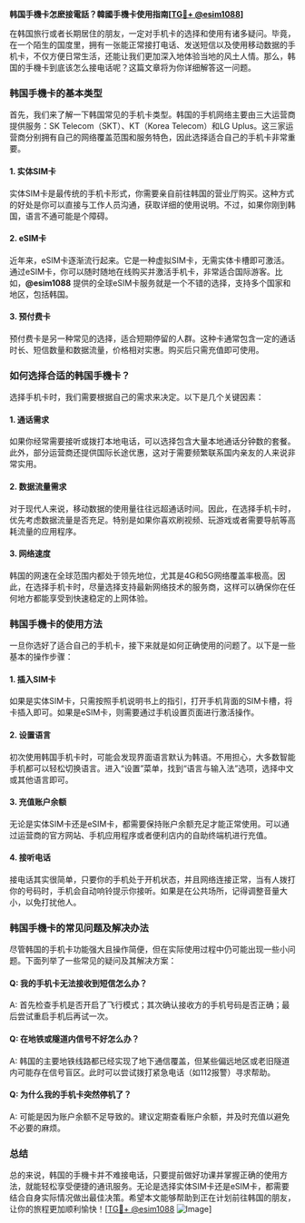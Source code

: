 **韩国手機卡怎麽接電話？韓國手機卡使用指南[[TG💪+ @esim1088](https://t.me/s/esim1088)]**

在韩国旅行或者长期居住的朋友，一定对手机卡的选择和使用有诸多疑问。毕竟，在一个陌生的国度里，拥有一张能正常接打电话、发送短信以及使用移动数据的手机卡，不仅方便日常生活，还能让我们更加深入地体验当地的风土人情。那么，韩国的手機卡到底该怎么接电话呢？这篇文章将为你详细解答这一问题。

### 韩国手機卡的基本类型

首先，我们来了解一下韩国常见的手机卡类型。韩国的手机网络主要由三大运营商提供服务：SK Telecom（SKT）、KT（Korea Telecom）和LG Uplus。这三家运营商分别拥有自己的网络覆盖范围和服务特色，因此选择适合自己的手机卡非常重要。

#### 1. 实体SIM卡
实体SIM卡是最传统的手机卡形式，你需要亲自前往韩国的营业厅购买。这种方式的好处是你可以直接与工作人员沟通，获取详细的使用说明。不过，如果你刚到韩国，语言不通可能是个障碍。

#### 2. eSIM卡
近年来，eSIM卡逐渐流行起来。它是一种虚拟SIM卡，无需实体卡槽即可激活。通过eSIM卡，你可以随时随地在线购买并激活手机卡，非常适合国际游客。比如，**@esim1088** 提供的全球eSIM卡服务就是一个不错的选择，支持多个国家和地区，包括韩国。

#### 3. 预付费卡
预付费卡是另一种常见的选择，适合短期停留的人群。这种卡通常包含一定的通话时长、短信数量和数据流量，价格相对实惠。购买后只需充值即可使用。

### 如何选择合适的韩国手機卡？

选择手机卡时，我们需要根据自己的需求来决定。以下是几个关键因素：

#### 1. 通话需求
如果你经常需要接听或拨打本地电话，可以选择包含大量本地通话分钟数的套餐。此外，部分运营商还提供国际长途优惠，这对于需要频繁联系国内亲友的人来说非常实用。

#### 2. 数据流量需求
对于现代人来说，移动数据的使用量往往远超通话时间。因此，在选择手机卡时，优先考虑数据流量是否充足。特别是如果你喜欢刷视频、玩游戏或者需要导航等高耗流量的应用程序。

#### 3. 网络速度
韩国的网速在全球范围内都处于领先地位，尤其是4G和5G网络覆盖率极高。因此，在选择手机卡时，尽量选择支持最新网络技术的服务商，这样可以确保你在任何地方都能享受到快速稳定的上网体验。

### 韩国手機卡的使用方法

一旦你选好了适合自己的手机卡，接下来就是如何正确使用的问题了。以下是一些基本的操作步骤：

#### 1. 插入SIM卡
如果是实体SIM卡，只需按照手机说明书上的指引，打开手机背面的SIM卡槽，将卡插入即可。如果是eSIM卡，则需要通过手机设置页面进行激活操作。

#### 2. 设置语言
初次使用韩国手机卡时，可能会发现界面语言默认为韩语。不用担心，大多数智能手机都可以轻松切换语言。进入“设置”菜单，找到“语言与输入法”选项，选择中文或其他语言即可。

#### 3. 充值账户余额
无论是实体SIM卡还是eSIM卡，都需要保持账户余额充足才能正常使用。可以通过运营商的官方网站、手机应用程序或者便利店内的自助终端机进行充值。

#### 4. 接听电话
接电话其实很简单，只要你的手机处于开机状态，并且网络连接正常，当有人拨打你的号码时，手机会自动响铃提示你接听。如果是在公共场所，记得调整音量大小，以免打扰他人。

### 韩国手機卡的常见问题及解决办法

尽管韩国的手机卡功能强大且操作简便，但在实际使用过程中仍可能出现一些小问题。下面列举了一些常见的疑问及其解决方案：

#### Q: 我的手机卡无法接收到短信怎么办？
A: 首先检查手机是否开启了飞行模式；其次确认接收方的手机号码是否正确；最后尝试重启手机后再试一次。

#### Q: 在地铁或隧道内信号不好怎么办？
A: 韩国的主要地铁线路都已经实现了地下通信覆盖，但某些偏远地区或老旧隧道内可能存在信号盲区。此时可以尝试拨打紧急电话（如112报警）寻求帮助。

#### Q: 为什么我的手机卡突然停机了？
A: 可能是因为账户余额不足导致的。建议定期查看账户余额，并及时充值以避免不必要的麻烦。

### 总结

总的来说，韩国的手機卡并不难接电话，只要提前做好功课并掌握正确的使用方法，就能轻松享受便捷的通讯服务。无论是选择实体SIM卡还是eSIM卡，都需要结合自身实际情况做出最佳决策。希望本文能够帮助到正在计划前往韩国的朋友，让你的旅程更加顺利愉快！[[TG💪+ @esim1088](https://t.me/s/esim1088) ![Image](https://i.postimg.cc/4NQfJmqS/Snipaste-2025-05-13-00-14-12.png)]
